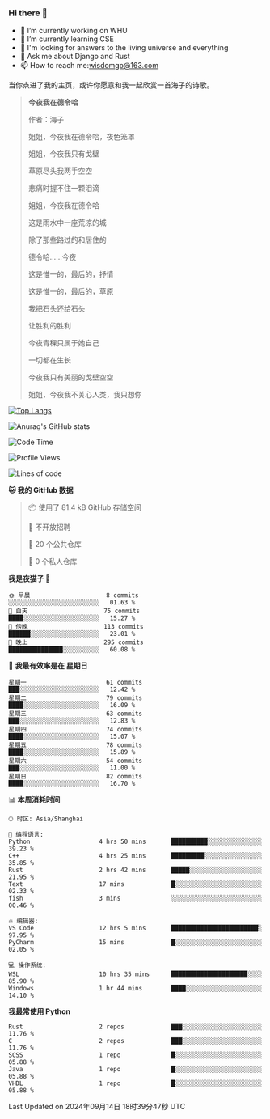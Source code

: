 ### Hi there 👋



- 🔭 I’m currently working on WHU
- 🌱 I’m currently learning CSE
- 🤔 I'm looking for answers to the living universe and everything
- 💬 Ask me about Django and Rust
- 📫 How to reach me:wisdomgo@163.com

当你点进了我的主页，或许你愿意和我一起欣赏一首海子的诗歌。

>**今夜我在德令哈**
>
>作者：海子
>
>姐姐，今夜我在德令哈，夜色笼罩
>
>姐姐，今夜我只有戈壁
>
>草原尽头我两手空空
>
>悲痛时握不住一颗泪滴
>
>姐姐，今夜我在德令哈
>
>这是雨水中一座荒凉的城
>
>除了那些路过的和居住的
>
>德令哈......今夜
>
>这是惟一的，最后的，抒情
>
>这是惟一的，最后的，草原
>
>我把石头还给石头
>
>让胜利的胜利
>
>今夜青稞只属于她自己
>
>一切都在生长
>
>今夜我只有美丽的戈壁空空
>
>姐姐，今夜我不关心人类，我只想你



[![Top Langs](https://github-readme-stats.vercel.app/api/top-langs/?username=wisdomgo&theme=onedark)](https://github.com/anuraghazra/github-readme-stats)

![Anurag's GitHub stats](https://github-readme-stats.vercel.app/api?username=wisdomgo&hide=contribs,stars&theme=synthwave)

<!--START_SECTION:waka-->
![Code Time](http://img.shields.io/badge/Code%20Time-221%20hrs%202%20mins-blue)

![Profile Views](http://img.shields.io/badge/%E4%B8%AA%E4%BA%BA%E8%B5%84%E6%96%99%E8%A7%82%E7%9C%8B%E6%AC%A1%E6%95%B0-8-blue)

![Lines of code](https://img.shields.io/badge/%E4%BB%8E%E3%80%8CHello%20World%E3%80%8D%E8%B5%B7%E6%88%91%E5%B7%B2%E7%BB%8F%E5%86%99%E4%BA%86-641.5%20thousand%20%E8%A1%8C%E4%BB%A3%E7%A0%81-blue)

**🐱 我的 GitHub 数据** 

> 📦  使用了 81.4 kB GitHub 存储空间 
 > 
> 🚫 不开放招聘
 > 
> 📜 20 个公共仓库 
 > 
> 🔑 0 个私人仓库 
 > 
**我是夜猫子 🦉** 

```text
🌞 早晨                     8 commits           ░░░░░░░░░░░░░░░░░░░░░░░░░   01.63 % 
🌆 白天                     75 commits          ████░░░░░░░░░░░░░░░░░░░░░   15.27 % 
🌃 傍晚                     113 commits         ██████░░░░░░░░░░░░░░░░░░░   23.01 % 
🌙 晚上                     295 commits         ███████████████░░░░░░░░░░   60.08 % 
```
📅 **我最有效率是在 星期日** 

```text
星期一                      61 commits          ███░░░░░░░░░░░░░░░░░░░░░░   12.42 % 
星期二                      79 commits          ████░░░░░░░░░░░░░░░░░░░░░   16.09 % 
星期三                      63 commits          ███░░░░░░░░░░░░░░░░░░░░░░   12.83 % 
星期四                      74 commits          ████░░░░░░░░░░░░░░░░░░░░░   15.07 % 
星期五                      78 commits          ████░░░░░░░░░░░░░░░░░░░░░   15.89 % 
星期六                      54 commits          ███░░░░░░░░░░░░░░░░░░░░░░   11.00 % 
星期日                      82 commits          ████░░░░░░░░░░░░░░░░░░░░░   16.70 % 
```


📊 **本周消耗时间** 

```text
🕑︎ 时区: Asia/Shanghai

💬 编程语言: 
Python                   4 hrs 50 mins       ██████████░░░░░░░░░░░░░░░   39.23 % 
C++                      4 hrs 25 mins       █████████░░░░░░░░░░░░░░░░   35.85 % 
Rust                     2 hrs 42 mins       █████░░░░░░░░░░░░░░░░░░░░   21.95 % 
Text                     17 mins             █░░░░░░░░░░░░░░░░░░░░░░░░   02.33 % 
fish                     3 mins              ░░░░░░░░░░░░░░░░░░░░░░░░░   00.46 % 

🔥 编辑器: 
VS Code                  12 hrs 5 mins       ████████████████████████░   97.95 % 
PyCharm                  15 mins             █░░░░░░░░░░░░░░░░░░░░░░░░   02.05 % 

💻 操作系统: 
WSL                      10 hrs 35 mins      █████████████████████░░░░   85.90 % 
Windows                  1 hr 44 mins        ████░░░░░░░░░░░░░░░░░░░░░   14.10 % 
```

**我最常使用 Python** 

```text
Rust                     2 repos             ███░░░░░░░░░░░░░░░░░░░░░░   11.76 % 
C                        2 repos             ███░░░░░░░░░░░░░░░░░░░░░░   11.76 % 
SCSS                     1 repo              █░░░░░░░░░░░░░░░░░░░░░░░░   05.88 % 
Java                     1 repo              █░░░░░░░░░░░░░░░░░░░░░░░░   05.88 % 
VHDL                     1 repo              █░░░░░░░░░░░░░░░░░░░░░░░░   05.88 % 
```




 Last Updated on 2024年09月14日 18时39分47秒 UTC
<!--END_SECTION:waka-->
